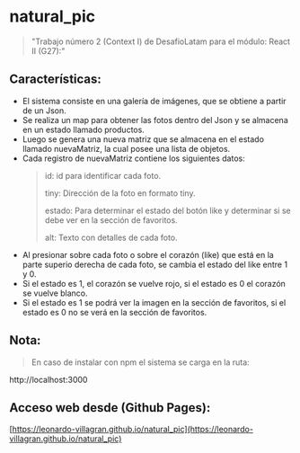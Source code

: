 # natural_pic

>"Trabajo número 2 (Context I) de DesafioLatam para el módulo: React II (G27):"

## Características:

* El sistema consiste en una galería de imágenes, que se obtiene a partir de un Json. 
* Se realiza un map para obtener las fotos dentro del Json y se almacena en un estado llamado productos.
* Luego se genera una nueva matriz que se almacena en el estado llamado nuevaMatriz, la cual posee una lista de objetos.
* Cada registro de nuevaMatriz contiene los siguientes datos:
    >
    > id: id para identificar cada foto.
    >
    > tiny: Dirección de la foto en formato tiny.
    >
    > estado: Para determinar el estado del botón like y determinar si se debe ver en la sección de favoritos.
    >
    > alt: Texto con detalles de cada foto. 
    >
* Al presionar sobre cada foto o sobre el corazón (like) que está en la parte superio derecha de cada foto, se cambia el estado del like entre 1 y 0. 
* Si el estado es 1, el corazón se vuelve rojo, si el estado es 0 el corazón se vuelve blanco.
* Si el estado es 1 se podrá ver la imagen en la sección de favoritos, si el estado es 0 no se verá en la sección de favoritos.

## Nota: 

>En caso de instalar con npm el sistema se carga en la ruta: 

http://localhost:3000

## Acceso web desde (Github Pages):

[https://leonardo-villagran.github.io/natural_pic](https://leonardo-villagran.github.io/natural_pic)
